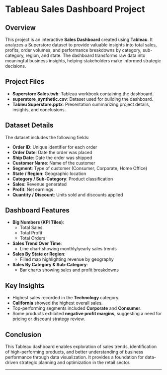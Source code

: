 # Tableau Sales Dashboard Project

## Overview
This project is an interactive **Sales Dashboard** created using **Tableau**. It analyzes a Superstore dataset to provide valuable insights into total sales, profits, order volumes, and performance breakdowns by category, sub-category, region, and state. The dashboard transforms raw data into meaningful business insights, helping stakeholders make informed strategic decisions.

## Project Files
- **Superstore Sales.twb**: Tableau workbook containing the dashboard.
- **superstore_synthetic.csv**: Dataset used for building the dashboard.
- **Tableu Superstore.pptx**: Presentation summarizing project details, insights, and conclusions.

## Dataset Details
The dataset includes the following fields:
- **Order ID**: Unique identifier for each order
- **Order Date**: Date the order was placed
- **Ship Date**: Date the order was shipped
- **Customer Name**: Name of the customer
- **Segment**: Type of customer (Consumer, Corporate, Home Office)
- **State / Region**: Geographic location
- **Category / Sub-Category**: Product classification
- **Sales**: Revenue generated
- **Profit**: Net earnings
- **Quantity / Discount**: Units sold and discounts applied

## Dashboard Features
- **Big Numbers (KPI Tiles)**:
  - Total Sales
  - Total Profit
  - Total Orders
- **Sales Trend Over Time**:
  - Line chart showing monthly/yearly sales trends
- **Sales By State or Region**:
  - Filled map highlighting revenue by geography
- **Sales By Category & Sub-Category**:
  - Bar charts showing sales and profit breakdowns

## Key Insights
- Highest sales recorded in the **Technology** category.
- **California** showed the highest overall sales.
- Top-performing segments included **Corporate** and **Consumer**.
- Some products exhibited **negative profit margins**, suggesting a need for pricing or discount strategy review.

## Conclusion
This Tableau dashboard enables exploration of sales trends, identification of high-performing products, and better understanding of business performance through data visualization. It provides a foundation for data-driven strategic planning and optimization in the retail sector.

---

